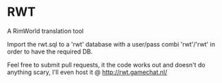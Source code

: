# RWT
A RimWorld translation tool

Import the rwt.sql to a 'rwt' database with a user/pass combi 'rwt'/'rwt' in order to have the required DB.

Feel free to submit pull requests, it the code works out and doesn't do anything scary, I'll even host it @ http://rwt.gamechat.nl/
